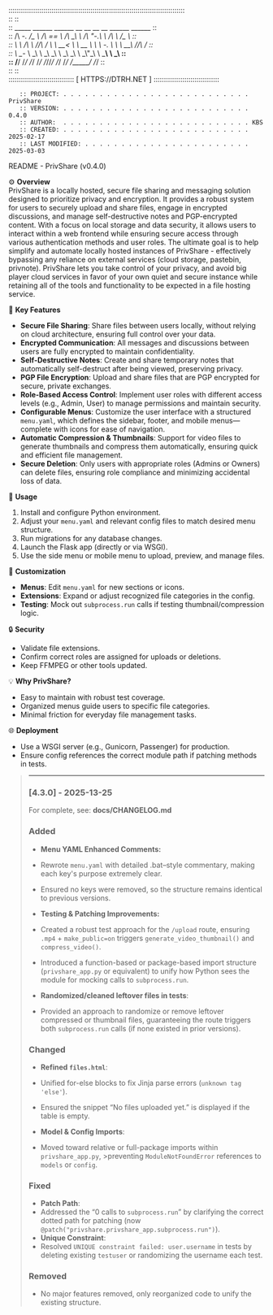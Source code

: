   ::::::::::::::::::::::::::::::::::::::::::::::::::::::::::::::::::::::::::::::::::::::       
  ::                                                                                  ::       
  ::      _____     ______   ______     __  __     __   __     ______     ______      ::       
  ::     /\  __-.  /\__  _\ /\  == \   /\ \_\ \   /\ "-.\ \   /\  ___\   /\__  _\     ::       
  ::     \ \ \/\ \ \/_/\ \/ \ \  __<   \ \  __ \  \ \ \-.  \  \ \  __\   \/_/\ \/     ::       
  ::      \ \____-    \ \_\  \ \_\ \_\  \ \_\ \_\  \ \_\\"\_\  \ \_____\    \ \_\     ::       
  ::       \/____/     \/_/   \/_/ /_/   \/_/\/_/   \/_/ \/_/   \/_____/     \/_/     ::       
  ::                                                                                  ::       
  :::::::::::::::::::::::::::::::: [ HTTPS://DTRH.NET ] ::::::::::::::::::::::::::::::::       
                                                                                               
       :: PROJECT: . . . . . . . . . . . . . . . . . . . . . . . . . . PrivShare               
       :: VERSION: . . . . . . . . . . . . . . . . . . . . . . . . . . 0.4.0                   
       :: AUTHOR:  . . . . . . . . . . . . . . . . . . . . . . . . . . KBS                     
       :: CREATED: . . . . . . . . . . . . . . . . . . . . . . . . . . 2025-02-17              
       :: LAST MODIFIED: . . . . . . . . . . . . . . . . . . . . . . . 2025-03-03              
                                                                                             
 README - PrivShare (v0.4.0)
 
⚙ **Overview**  
PrivShare is a locally hosted, secure file sharing and messaging solution designed to prioritize privacy and encryption. It provides a robust system for users to securely upload and share files, engage in encrypted discussions, and manage self-destructive notes and PGP-encrypted content. With a focus on local storage and data security, it allows users to interact within a web frontend while ensuring secure access through various authentication methods and user roles. The ultimate goal is to help simplify and automate locally hosted instances of PrivShare - effectively bypassing any reliance on external services (cloud storage, pastebin, privnote). PrivShare lets you take control of your privacy, and avoid big player cloud services in favor of your own quiet and secure instance while retaining all of the tools and functionality to be expected in a file hosting service.

📂 **Key Features**  
- **Secure File Sharing**: Share files between users locally, without relying on cloud architecture, ensuring full control over your data.  
- **Encrypted Communication**: All messages and discussions between users are fully encrypted to maintain confidentiality.  
- **Self-Destructive Notes**: Create and share temporary notes that automatically self-destruct after being viewed, preserving privacy.  
- **PGP File Encryption**: Upload and share files that are PGP encrypted for secure, private exchanges.  
- **Role-Based Access Control**: Implement user roles with different access levels (e.g., Admin, User) to manage permissions and maintain security.  
- **Configurable Menus**: Customize the user interface with a structured `menu.yaml`, which defines the sidebar, footer, and mobile menus—complete with icons for ease of navigation.  
- **Automatic Compression & Thumbnails**: Support for video files to generate thumbnails and compress them automatically, ensuring quick and efficient file management.  
- **Secure Deletion**: Only users with appropriate roles (Admins or Owners) can delete files, ensuring role compliance and minimizing accidental loss of data.
 
 🚀 **Usage**  
 1. Install and configure Python environment.  
 2. Adjust your `menu.yaml` and relevant config files to match desired menu structure.  
 3. Run migrations for any database changes.  
 4. Launch the Flask app (directly or via WSGI).  
 5. Use the side menu or mobile menu to upload, preview, and manage files.  
 
 🔧 **Customization**  
 - **Menus**: Edit `menu.yaml` for new sections or icons.  
 - **Extensions**: Expand or adjust recognized file categories in the config.  
 - **Testing**: Mock out `subprocess.run` calls if testing thumbnail/compression logic.  
 
 🔒 **Security**  
 - Validate file extensions.  
 - Confirm correct roles are assigned for uploads or deletions.  
 - Keep FFMPEG or other tools updated.  
 
 💡 **Why PrivShare?**  
 - Easy to maintain with robust test coverage.  
 - Organized menus guide users to specific file categories.  
 - Minimal friction for everyday file management tasks.  
 
 🌐 **Deployment**  
 - Use a WSGI server (e.g., Gunicorn, Passenger) for production.  
 - Ensure config references the correct module path if patching methods in tests.  

> _____________________
> ### [4.3.0] - 2025-13-25
> For complete, see: **docs/CHANGELOG.md** 
> ### Added
>- **Menu YAML Enhanced Comments:**
>  - Rewrote `menu.yaml` with detailed .bat–style commentary, making 
>    each key's purpose extremely clear. 
>  - Ensured no keys were removed, so the structure remains identical 
>    to previous versions.
>
>- **Testing & Patching Improvements:**
>  - Created a robust test approach for the `/upload` route, ensuring 
>    `.mp4` + `make_public=on` triggers `generate_video_thumbnail()` and 
>    `compress_video()`. 
>  - Introduced a function-based or package-based import structure 
>    (`privshare_app.py` or equivalent) to unify how Python sees the 
>    module for mocking calls to `subprocess.run`. 
>
>- **Randomized/cleaned leftover files in tests**:
>  - Provided an approach to randomize or remove leftover compressed 
>    or thumbnail files, guaranteeing the route triggers both 
>    `subprocess.run` calls (if none existed in prior versions).
>
>### Changed
>- **Refined `files.html`**:
>  - Unified for-else blocks to fix Jinja parse errors (`unknown tag 'else'`).
>  - Ensured the snippet “No files uploaded yet.” is displayed 
>    if the table is empty.
>
>- **Model & Config Imports**:
>  - Moved toward relative or full-package imports within `privshare_app.py`, 
    >preventing `ModuleNotFoundError` references to `models` or `config`.
>
>### Fixed
>- **Patch Path**:
>  - Addressed the “0 calls to `subprocess.run`” by clarifying 
>    the correct dotted path for patching (now `@patch("privshare.privshare_app.subprocess.run")`).
>- **Unique Constraint**:
>  - Resolved `UNIQUE constraint failed: user.username` in tests by 
>    deleting existing `testuser` or randomizing the username each test.
>
>### Removed
>- No major features removed, only reorganized code to unify 
>  the existing structure.
 
 
